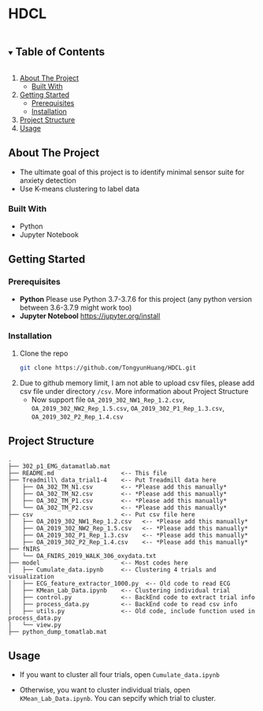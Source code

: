 # HDCL
<!-- TABLE OF CONTENTS -->
<details open="open">
  <summary><h2 style="display: inline-block">Table of Contents</h2></summary>
  <ol>
    <li>
      <a href="#about-the-project">About The Project</a>
      <ul>
        <li><a href="#built-with">Built With</a></li>
      </ul>
    </li>
    <li>
      <a href="#getting-started">Getting Started</a>
      <ul>
        <li><a href="#prerequisites">Prerequisites</a></li>
        <li><a href="#installation">Installation</a></li>
      </ul>
    </li>
    <li><a href="#project-structure">Project Structure</a></li>
    <li><a href="#usage">Usage</a></li>
  </ol>
</details>



<!-- ABOUT THE PROJECT -->
## About The Project
- The ultimate goal of this project is to identify minimal sensor suite for anxiety detection
- Use K-means clustering to label data

### Built With
* Python
* Jupyter Notebook

<!-- GETTING STARTED -->
## Getting Started

### Prerequisites

- **Python** Please use Python 3.7-3.7.6 for this project (any python version between 3.6-3.7.9 might work too)
- **Jupyter Notebool** https://jupyter.org/install

### Installation

1. Clone the repo
   ```sh
   git clone https://github.com/TongyunHuang/HDCL.git
   ```
2. Due to github memory limit, I am not able to upload csv files, please add csv file under directory `/csv`. More information about Project Structure
    - Now support file `OA_2019_302_NW1_Rep_1.2.csv`, `OA_2019_302_NW2_Rep_1.5.csv`,
    `OA_2019_302_P1_Rep_1.3.csv`, 
    `OA_2019_302_P2_Rep_1.4.csv`

## Project Structure
```
.
├── 302_p1_EMG_datamatlab.mat
├── README.md                   <-- This file
├── Treadmill\ data_trial1-4    <-- Put Treadmill data here
│   ├── OA_302_TM_N1.csv        <-- *Please add this manually*
│   ├── OA_302_TM_N2.csv        <-- *Please add this manually*
│   ├── OA_302_TM_P1.csv        <-- *Please add this manually*
│   └── OA_302_TM_P2.csv        <-- *Please add this manually*
├── csv                         <-- Put csv file here
│   ├── OA_2019_302_NW1_Rep_1.2.csv   <-- *Please add this manually*
│   ├── OA_2019_302_NW2_Rep_1.5.csv   <-- *Please add this manually*
│   ├── OA_2019_302_P1_Rep_1.3.csv    <-- *Please add this manually*
│   ├── OA_2019_302_P2_Rep_1.4.csv    <-- *Please add this manually*
├── fNIRS
│   └── OA_FNIRS_2019_WALK_306_oxydata.txt
├── model                       <-- Most codes here
│   ├── Cumulate_data.ipynb     <-- Clustering 4 trials and visualization
│   ├── ECG_feature_extractor_1000.py  <-- Old code to read ECG
│   ├── KMean_Lab_Data.ipynb    <-- Clustering individual trial
│   ├── control.py              <-- BackEnd code to extract trial info
│   ├── process_data.py         <-- BackEnd code to read csv info
│   ├── utils.py                <-- Old code, include function used in process_data.py
│   └── view.py
├── python_dump_tomatlab.mat
```

<!-- USAGE EXAMPLES -->
## Usage
- If you want to cluster all four trials, open `Cumulate_data.ipynb`

- Otherwise, you want to cluster individual trials, open `KMean_Lab_Data.ipynb`. You can sepcify which trial to cluster.
